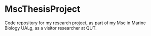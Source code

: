 # MscThesisProject
Code repository for my research project, as part of my Msc in Marine Biology UALg, as a visitor researcher at QUT.
